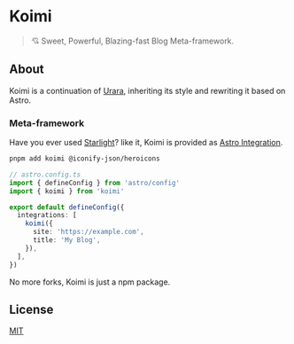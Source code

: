 # Koimi

> 💘 Sweet, Powerful, Blazing-fast Blog Meta-framework.

## About

Koimi is a continuation of [Urara](https://github.com/importantimport/urara), inheriting its style and rewriting it based on Astro.

### Meta-framework

Have you ever used [Starlight](https://starlight.astro.build)? like it, Koimi is provided as [Astro Integration](https://docs.astro.build/en/guides/integrations-guide/).

```bash
pnpm add koimi @iconify-json/heroicons
```

```ts
// astro.config.ts
import { defineConfig } from 'astro/config'
import { koimi } from 'koimi'

export default defineConfig({
  integrations: [
    koimi({
      site: 'https://example.com',
      title: 'My Blog',
    }),
  ],
})
```

<!-- Or you can create a new project from template (WIP):

```bash
pnpm create astro --template importantimport/koimi/examples/create
``` -->

No more forks, Koimi is just a npm package.

## License

[MIT](LICENSE.md)
